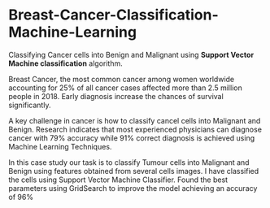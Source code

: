 # Breast-Cancer-Classification-Machine-Learning
Classifying Cancer cells into Benign and Malignant using <b>Support Vector Machine classification</b> algorithm.

Breast Cancer, the most common cancer among women worldwide accounting for 25% of all cancer cases affected more than 2.5 million people in 2018. Early diagnosis increase the chances of survival significantly. 

A key challenge in cancer is how to classify cancel cells into Malignant and Benign. Research indicates that most experienced physicians can diagnose cancer with 79% accuracy while 91% correct diagnosis is achieved using Machine Learning Techniques.

In this case study our task is to classify Tumour cells into Malignant and Benign using features obtained from several cells images. I have classified the cells using Support Vector Machine Classifier. Found the best parameters using GridSearch to improve the model  achieving an accuracy of 96%
